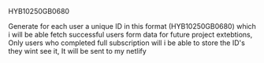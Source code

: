 HYB10250GB0680

Generate for each user a unique ID in this format
(HYB10250GB0680) which i will be able fetch successful users form data for future project extebtions, Only users who completed full subscription will i be able to store the ID's 
they wint see it, It will be sent to my netlify

<!-- Smartsupp Live Chat script -->
<script type="text/javascript">
var _smartsupp = _smartsupp || {};
_smartsupp.key = '5f1c58441c7ea587d4a9b5ff8db35cd3004979d3';
window.smartsupp||(function(d) {
	var s,c,o=smartsupp=function(){ o._.push(arguments)};o._=[];
	s=d.getElementsByTagName('script')[0];c=d.createElement('script');
	c.type='text/javascript';c.charset='utf-8';c.async=true;
	c.src='https://www.smartsuppchat.com/loader.js?';s.parentNode.insertBefore(c,s);
})(document);
</script>